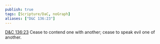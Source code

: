 ```yaml
---
publish: true
tags: [Scripture/DaC, noGraph]
aliases: ["D&C 136:23"]
---
```

[D&C 136:23](https://churchofjesuschrist.org/study/scriptures/dc-testament/dc/136?lang=eng&id=p23#p23) Cease to contend one with another; cease to speak evil one of another.
